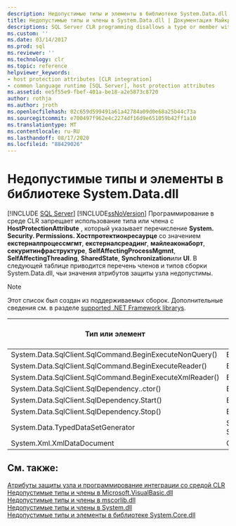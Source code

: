 ```yaml
---
description: Недопустимые типы и элементы в библиотеке System.Data.dll
title: Недопустимые типы и члены в System.Data.dll | Документация Майкрософт
descriptions: SQL Server CLR programming disallows a type or member with some values for the HostProtectionResource enum. This article lists System.Data.dll disallowed values.
ms.custom: ''
ms.date: 03/14/2017
ms.prod: sql
ms.reviewer: ''
ms.technology: clr
ms.topic: reference
helpviewer_keywords:
- host protection attributes [CLR integration]
- common language runtime [SQL Server], host protection attributes
ms.assetid: ee5f55e9-fbef-401a-be18-a2e5873c8720
author: rothja
ms.author: jroth
ms.openlocfilehash: 02c659d599491a61a42784a09d0e68a25b44c73a
ms.sourcegitcommit: e700497f962e4c2274df16d9e651059b42ff1a10
ms.translationtype: MT
ms.contentlocale: ru-RU
ms.lasthandoff: 08/17/2020
ms.locfileid: "88429026"
---
```

# <a name="disallowed-types-and-members-in-systemdatadll"></a>Недопустимые типы и элементы в библиотеке System.Data.dll
 [!INCLUDE [SQL Server](../../includes/applies-to-version/sqlserver.md)]
  [!INCLUDE[ssNoVersion](../../includes/ssnoversion-md.md)] Программирование в среде CLR запрещает использование типа или члена с **HostProtectionAttribute** , который указывает перечисление **System. Security. Permissions. Хостпротектионресаурце** со значением **екстерналпроцессмгмт**, **екстерналсреадинг**, **майлеаконаборт**, **секуритинфраструктуре**, **SelfAffectingProcessMgmnt**, **SelfAffectingThreading**, **SharedState**, **Synchronization**или **UI**. В следующей таблице приводится перечень членов и типов сборки System.Data.dll, чьи значения атрибутов защиты узла недопустимы.  
  
> [!NOTE]  
>  Этот список был создан из поддерживаемых сборок. Дополнительные сведения см. в разделе [supported .NET Framework librarys](../../relational-databases/clr-integration/database-objects/supported-net-framework-libraries.md).  
  
|Тип или элемент|Значения атрибутов защиты узла|  
|--------------------|--------------------|  
|System.Data.SqlClient.SqlCommand.BeginExecuteNonQuery()|ExternalThreading|  
|System.Data.SqlClient.SqlCommand.BeginExecuteReader()|ExternalThreading|  
|System.Data.SqlClient.SqlCommand.BeginExecuteXmlReader()|ExternalThreading|  
|System.Data.SqlClient.SqlDependency..ctor()|ExternalThreading|  
|System.Data.SqlClient.SqlDependency.Start()|ExternalThreading|  
|System.Data.SqlClient.SqlDependency.Stop()|ExternalThreading|  
|System.Data.TypedDataSetGenerator|SharedState, Synchronization|  
|System.Xml.XmlDataDocument|Синхронизация|  
  
## <a name="see-also"></a>См. также:  
 [Атрибуты защиты узла и программирование интеграции со средой CLR](../../relational-databases/clr-integration-security-host-protection-attributes/host-protection-attributes-and-clr-integration-programming.md)   
 [Недопустимые типы и члены в Microsoft.VisualBasic.dll](../../relational-databases/clr-integration-security-host-protection-attributes/disallowed-types-and-members-in-microsoft-visualbasic-dll.md)   
 [Недопустимые типы и члены в mscorlib.dll](../../relational-databases/clr-integration-security-host-protection-attributes/disallowed-types-and-members-in-mscorlib-dll.md)   
 [Недопустимые типы и члены в System.dll](../../relational-databases/clr-integration-security-host-protection-attributes/disallowed-types-and-members-in-system-dll.md)   
 [Недопустимые типы и элементы в библиотеке System.Core.dll](../../relational-databases/clr-integration-security-host-protection-attributes/disallowed-types-and-members-in-system-core-dll.md)  
  
  
